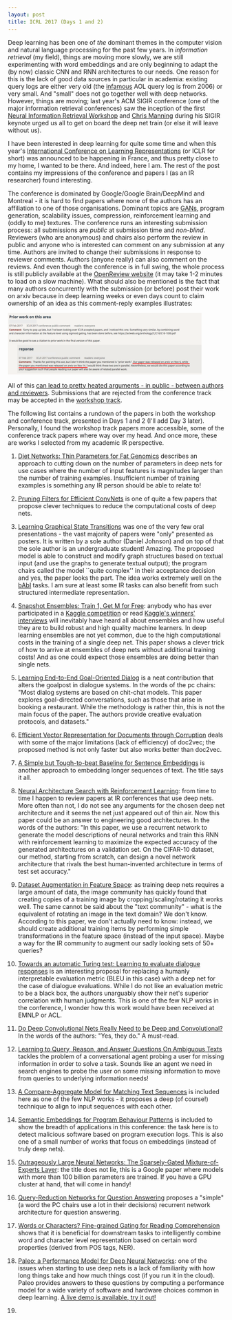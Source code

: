 ```yaml
---
layout: post
title: ICRL 2017 (Days 1 and 2)
---
```


Deep learning has been one of *the* dominant themes in the computer vision and natural language processing for the past few years. In *information retrieval* (my field), things are moving more slowly, we are still experimenting with word embeddings and are only beginning to adapt the (by now) classic CNN and RNN architectures to our needs. One reason for this is the lack of good data sources in particular in academia: existing query logs are either very old (the [infamous](https://en.wikipedia.org/wiki/AOL_search_data_leak) AOL query log is from 2006) or very small. And "small" does not go together well with deep networks. However, things are moving; last year's ACM SIGIR conference (one of the major information retrieval conferences) saw the inception of the first [Neural Information Retrieval Workshop](https://www.microsoft.com/en-us/research/event/neuir2016/) and [Chris Manning](https://nlp.stanford.edu/manning/) during his SIGIR keynote urged us all to get on board the deep net train (or else it will leave without us).

I have been interested in deep learning for quite some time and when this year's [International Conference on Learning Representations](http://iclr.cc) (or ICLR for short) was announced to be happening in France, and thus pretty close to my home, I wanted to be there. And indeed, here I am. The rest of the post contains my impressions of the conference and papers I (as an IR researcher) found interesting.

The conference is dominated by Google/Google Brain/DeepMind and Montreal - it is hard to find papers where none of the authors has an affiliation to one of those organisations. Dominant topics are [GANs](https://en.wikipedia.org/wiki/Generative_adversarial_networks), program generation, scalability issues, compression, reinforcement learning and (oddly to me) textures. The conference runs an interesting submission process: all submissions are *public* at submission time and *non-blind*. Reviewers (who are anonymous) and chairs also perform the review in public and anyone who is interested can comment on any submission at any time. Authors are invited to change their submissions in response to reviewer comments. Authors (anyone really) can also comment on the reviews. And even though the conference is in full swing, the whole process is still publicly available at the [OpenReview website](https://openreview.net/group?id=ICLR.cc/2017/conference) (it may take 1-2 minutes to load on a slow machine). What should also be mentioned is the fact that many authors concurrently with the submission (or before) post their work on arxiv because in deep learning weeks or even days count to claim ownership of an idea as this comment-reply examples illustrates:

<img src="../img/arxiv.png" width="450px">


All of this [can lead to pretty heated arguments - in public - between authors and reviewers](https://openreview.net/forum?id=BkjLkSqxg&noteId=BkjLkSqxg). Submissions that are rejected from the conference track may be accepted in the [workshop track](https://openreview.net/group?id=ICLR.cc/2017/workshop). 

The following list contains a rundown of the papers in both the workshop and conference track, presented in Days 1 and 2 (I'll add Day 3 later). Personally, I found the workshop track papers more accessible, some of the conference track papers where way over my head. And once more, these are works I selected from my academic IR perspective.

1. [Diet Networks: Thin Parameters for Fat Genomics](https://openreview.net/forum?id=Sk-oDY9ge&noteId=Sk-oDY9ge) describes an approach to cutting down on the number of parameters in deep nets for use cases where the number of input features is magnitudes larger than the number of training examples. Insufficient number of training examples is something any IR person should be able to relate to! 

2. [Pruning Filters for Efficient ConvNets](https://openreview.net/forum?id=rJqFGTslg&noteId=rJqFGTslg) is one of quite a few papers that propose clever techniques to reduce the computational costs of deep nets. 

3. [Learning Graphical State Transitions](https://openreview.net/forum?id=HJ0NvFzxl&noteId=HJ0NvFzxl) was one of the very few oral presentations - the vast majority of papers were "only" presented as posters. It is written by a sole author (Daniel Johnson) and on top of that the sole author is an undergraduate student! Amazing. The proposed model is able to construct and modify graph structures based on textual input (and use the graphs to generate textual output); the program chairs called the model ``quite complex'' in their acceptance decision and yes, the paper looks the part. The idea works extremely well on the [bAbI](https://research.fb.com/downloads/babi/) tasks. I am sure at least some IR tasks can also benefit from such structured intermediate representation.

4. [Snapshot Ensembles: Train 1, Get M for Free](https://openreview.net/forum?id=BJYwwY9ll&noteId=BJYwwY9ll): anybody who has ever participated in a [Kaggle competition](https://www.kaggle.com/competitions) or read [Kaggle's winners' interviews](http://blog.kaggle.com/category/winners-interviews/) will inevitably have heard all about ensembles and how useful they are to build robust and high quality machine learners. In deep learning ensembles are not yet common, due to the high computational costs in the training of a single deep net. This paper shows a clever trick of how to arrive at ensembles of deep nets without additional training costs! And as one could expect those ensembles are doing better than single nets.

5. [Learning End-to-End Goal-Oriented Dialog](https://openreview.net/forum?id=S1Bb3D5gg&noteId=S1Bb3D5gg) is a neat contribution that alters the goalpost in dialogue systems. In the words of the pc chairs: "Most dialog systems are based on chit-chat models. This paper explores goal-directed conversations, such as those that arise in booking a restaurant. While the methodology is rather thin, this is not the main focus of the paper. The authors provide creative evaluation protocols, and datasets."

6. [Efficient Vector Representation for Documents through Corruption](https://openreview.net/forum?id=B1Igu2ogg&noteId=B1Igu2ogg) deals with some of the major limitations (lack of efficiency) of doc2vec; the proposed method is not only faster but also works better than doc2vec. 

7. [A Simple but Tough-to-beat Baseline for Sentence Embeddings](https://openreview.net/forum?id=SyK00v5xx&noteId=SyK00v5xx) is another approach to embedding longer sequences of text. The title says it all.

8. [Neural Architecture Search with Reinforcement Learning](https://openreview.net/forum?id=r1Ue8Hcxg&noteId=r1Ue8Hcxg): from time to time I happen to review papers at IR conferences that use deep nets. More often than not, I do not see any arguments for the chosen deep net architecture and it seems the net just appeared out of thin air. Now this paper could be an answer to engineering good architectures. In the words of the authors: "In this paper, we use a recurrent network to generate the model descriptions of neural networks and train this RNN with reinforcement learning to maximize the expected accuracy of the generated architectures on a validation set. On the CIFAR-10 dataset, our method, starting from scratch, can design a novel network architecture that rivals the best human-invented architecture in terms of test set accuracy."

9. [Dataset Augmentation in Feature Space](https://openreview.net/forum?id=HyaF53XYx&noteId=HyaF53XYx): as training deep nets requires a large amount of data, the image community has quickly found that creating copies of a training image by cropping/scaling/rotating it works well. The same cannot be said about the "text community" - what is the equivalent of rotating an image in the text domain? We don't know. According to this paper, we don't actually need to know: instead, we should create additional training items by performing simple transformations in the feature space (instead of the input space). Maybe a way for the IR community to augment our sadly looking sets of 50+ queries?

10. [Towards an automatic Turing test: Learning to evaluate dialogue responses](https://openreview.net/forum?id=Sk7c3yVYg&noteId=Sk7c3yVYg) is an interesting proposal for replacing a humanly interpretable evaluation metric (BLEU in this case) with a deep net for the case of dialogue evaluations. While I do not like an evaluation metric to be a black box, the authors unarguably show their net's superior correlation with human judgments. This is one of the few NLP works in the conference, I wonder how this work would have been received at EMNLP or ACL.

11. [Do Deep Convolutional Nets Really Need to be Deep and Convolutional?](https://openreview.net/forum?id=r10FA8Kxg&noteId=r10FA8Kxg) In the words of the authors: "Yes, they do." A must-read.

12. [Learning to Query, Reason, and Answer Questions On Ambiguous Texts](https://openreview.net/forum?id=rJ0-tY5xe&noteId=rJ0-tY5xe) tackles the problem of a conversational agent probing a user for missing information in order to solve a task. Sounds like an agent we need in search engines to probe the user on some missing information to move from queries to underlying information needs!

13. [A Compare-Aggregate Model for Matching Text Sequences](https://openreview.net/forum?id=HJTzHtqee&noteId=HJTzHtqee) is included here as one of the few NLP works - it proposes a deep (of course!) technique to align to input sequences with each other.

14. [Semantic Embeddings for Program Behaviour Patterns](https://openreview.net/forum?id=BJ_X2yHFe&noteId=BJ_X2yHFe) is included to show the breadth of applications in this conference: the task here is to detect malicious software based on program execution logs. This is also one of a small number of works that focus on embeddings (instead of truly deep nets).

15. [Outrageously Large Neural Networks: The Sparsely-Gated Mixture-of-Experts Layer](https://openreview.net/forum?id=B1ckMDqlg&noteId=B1ckMDqlg): the title does not lie, this is a Google paper where models with more than 100 billion parameters are trained. If you have a GPU cluster at hand, that will come in handy!

16. [Query-Reduction Networks for Question Answering](https://openreview.net/forum?id=B1MRcPclx&noteId=B1MRcPclx) proposes a "simple" (a word the PC chairs use a lot in their decisions) recurrent network architecture for question answering. 

17. [Words or Characters? Fine-grained Gating for Reading Comprehension](https://openreview.net/forum?id=B1hdzd5lg&noteId=B1hdzd5lg) shows that it is beneficial for downstream tasks to intelligently combine word and character level representation based on certain word properties (derived from POS tags, NER).

18. [Paleo: a Performance Model for Deep Neural Networks](https://openreview.net/forum?id=SyVVJ85lg&noteId=SyVVJ85lg): one of the issues when starting to use deep nets is a lack of familiarity with how long things take and how much things cost (if you run it in the cloud). Paleo provides answers to these questions by computing a performance model for a wide variety of software and hardware choices common in deep learning. [A live demo is available, try it out!](https://talwalkarlab.github.io/paleo/)

19. 

